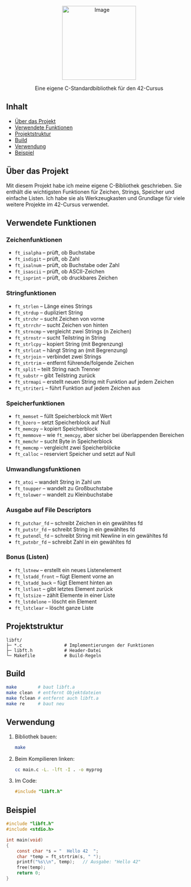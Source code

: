 <!-- PROJECT LOGO -->

<br />
<div align="center">
  <img width="200" alt="Image" src="https://github.com/user-attachments/assets/9c663bd9-e74e-492e-b43d-d64c232a5e30" />
  </a>

  <p align="center">
    Eine eigene C-Standardbibliothek für den 42-Cursus
    <br />
  </p>
</div>

<!-- TABLE OF CONTENTS -->

## Inhalt

* [Über das Projekt](#über-das-projekt)
* [Verwendete Funktionen](#verwendete-funktionen)
* [Projektstruktur](#projektstruktur)
* [Build](#build)
* [Verwendung](#verwendung)
* [Beispiel](#beispiel)

## Über das Projekt

Mit diesem Projekt habe ich meine eigene C-Bibliothek geschrieben. Sie enthält die wichtigsten Funktionen für Zeichen, Strings, Speicher und einfache Listen. Ich habe sie als Werkzeugkasten und Grundlage für viele weitere Projekte im 42-Cursus verwendet.

## Verwendete Funktionen

### Zeichenfunktionen

* `ft_isalpha` – prüft, ob Buchstabe
* `ft_isdigit` – prüft, ob Zahl
* `ft_isalnum` – prüft, ob Buchstabe oder Zahl
* `ft_isascii` – prüft, ob ASCII-Zeichen
* `ft_isprint` – prüft, ob druckbares Zeichen

### Stringfunktionen

* `ft_strlen` – Länge eines Strings
* `ft_strdup` – dupliziert String
* `ft_strchr` – sucht Zeichen von vorne
* `ft_strrchr` – sucht Zeichen von hinten
* `ft_strncmp` – vergleicht zwei Strings (n Zeichen)
* `ft_strnstr` – sucht Teilstring in String
* `ft_strlcpy` – kopiert String (mit Begrenzung)
* `ft_strlcat` – hängt String an (mit Begrenzung)
* `ft_strjoin` – verbindet zwei Strings
* `ft_strtrim` – entfernt führende/folgende Zeichen
* `ft_split` – teilt String nach Trenner
* `ft_substr` – gibt Teilstring zurück
* `ft_strmapi` – erstellt neuen String mit Funktion auf jedem Zeichen
* `ft_striteri` – führt Funktion auf jedem Zeichen aus

### Speicherfunktionen

* `ft_memset` – füllt Speicherblock mit Wert
* `ft_bzero` – setzt Speicherblock auf Null
* `ft_memcpy` – kopiert Speicherblock
* `ft_memmove` – wie `ft_memcpy`, aber sicher bei überlappenden Bereichen
* `ft_memchr` – sucht Byte in Speicherblock
* `ft_memcmp` – vergleicht zwei Speicherblöcke
* `ft_calloc` – reserviert Speicher und setzt auf Null

### Umwandlungsfunktionen

* `ft_atoi` – wandelt String in Zahl um
* `ft_toupper` – wandelt zu Großbuchstabe
* `ft_tolower` – wandelt zu Kleinbuchstabe

### Ausgabe auf File Descriptors

* `ft_putchar_fd` – schreibt Zeichen in ein gewähltes fd
* `ft_putstr_fd` – schreibt String in ein gewähltes fd
* `ft_putendl_fd` – schreibt String mit Newline in ein gewähltes fd
* `ft_putnbr_fd` – schreibt Zahl in ein gewähltes fd

### Bonus (Listen)

* `ft_lstnew` – erstellt ein neues Listenelement
* `ft_lstadd_front` – fügt Element vorne an
* `ft_lstadd_back` – fügt Element hinten an
* `ft_lstlast` – gibt letztes Element zurück
* `ft_lstsize` – zählt Elemente in einer Liste
* `ft_lstdelone` – löscht ein Element
* `ft_lstclear` – löscht ganze Liste

## Projektstruktur

```
libft/
├─ *.c                # Implementierungen der Funktionen
├─ libft.h            # Header-Datei
└─ Makefile           # Build-Regeln
```

## Build

```sh
make        # baut libft.a
make clean  # entfernt Objektdateien
make fclean # entfernt auch libft.a
make re     # baut neu
```

## Verwendung

1. Bibliothek bauen:

   ```sh
   make
   ```
2. Beim Kompilieren linken:

   ```sh
   cc main.c -L. -lft -I . -o myprog
   ```
3. Im Code:

   ```c
   #include "libft.h"
   ```

## Beispiel

```c
#include "libft.h"
#include <stdio.h>

int main(void)
{
    const char *s = "  Hello 42  ";
    char *temp = ft_strtrim(s, " ");
    printf("%s\\n", temp);   // Ausgabe: "Hello 42"
    free(temp);
    return 0;
}
```
